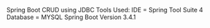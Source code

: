 Spring Boot CRUD using JDBC
Tools Used:
IDE = Spring Tool Suite 4
Database = MYSQL
Spring Boot Version 3.4.1
